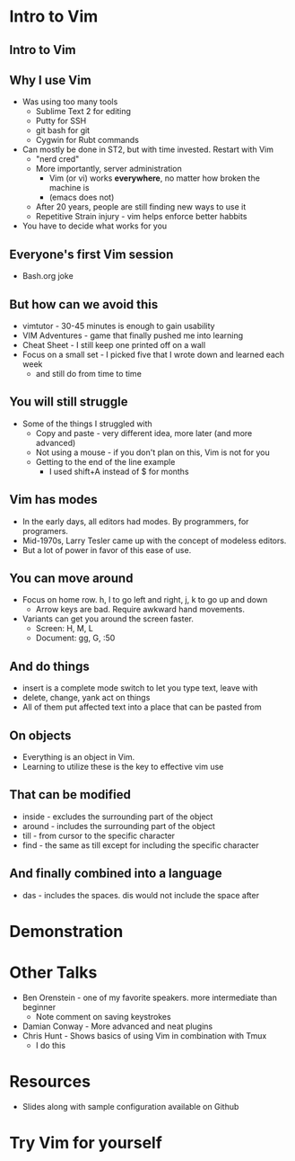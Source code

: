 # Intro to Vim

## Intro to Vim

## Why I use Vim

* Was using too many tools
  * Sublime Text 2 for editing
  * Putty for SSH
  * git bash for git
  * Cygwin for Rubt commands
* Can mostly be done in ST2, but with time invested.  Restart with Vim
  * "nerd cred"
  * More importantly, server administration
    * Vim (or vi) works **everywhere**, no matter how broken the machine is
    * (emacs does not)
  * After 20 years, people are still finding new ways to use it
  * Repetitive Strain injury - vim helps enforce better habbits
* You have to decide what works for you

## Everyone's first Vim session

* Bash.org joke

## But how can we avoid this

* vimtutor - 30-45 minutes is enough to gain usability
* VIM Adventures - game that finally pushed me into learning
* Cheat Sheet - I still keep one printed off on a wall
* Focus on a small set - I picked five that I wrote down and learned each week
  * and still do from time to time

## You will still struggle

* Some of the things I struggled with
  * Copy and paste - very different idea, more later (and more advanced)
  * Not using a mouse - if you don't plan on this, Vim is not for you
  * Getting to the end of the line example
    * I used shift+A<ESC> instead of $ for months

## Vim has modes

* In the early days, all editors had modes.  By programmers, for programers.
* Mid-1970s, Larry Tesler came up with the concept of modeless editors.
* But a lot of power in favor of this ease of use.

## You can move around

* Focus on home row.  h, l to go left and right, j, k to go up and down
  * Arrow keys are bad.  Require awkward hand movements.
* Variants can get you around the screen faster.
  * Screen: H, M, L
  * Document: gg, G, :50

## And do things

* insert is a complete mode switch to let you type text, leave with <ESC>
* delete, change, yank act on things
* All of them put affected text into a place that can be pasted from

## On objects

* Everything is an object in Vim.
* Learning to utilize these is the key to effective vim use

## That can be modified

* inside - excludes the surrounding part of the object
* around - includes the surrounding part of the object
* till - from cursor to the specific character
* find - the same as till except for including the specific character

## And finally combined into a language

* das - includes the spaces.  dis would not include the space after

# Demonstration

# Other Talks

* Ben Orenstein - one of my favorite speakers.  more intermediate than beginner
  * Note comment on saving keystrokes
* Damian Conway - More advanced and neat plugins
* Chris Hunt - Shows basics of using Vim in combination with Tmux
  * I do this

# Resources

* Slides along with sample configuration available on Github

# Try Vim for yourself
